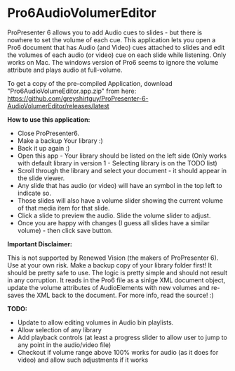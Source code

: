 # Pro6AudioVolumerEditor

ProPresenter 6 allows you to add Audio cues to slides - but there is nowhere to set the volume of each cue.
This application lets you open a Pro6 document that has Audio (and Video) cues attached to slides and edit the volumes
of each audio (or video) cue on each slide while listening.  Only works on Mac.
The windows version of Pro6 seems to ignore the volume attribute and plays audio at full-volume.

To get a copy of the pre-compiled Application, download "Pro6AudioVolumeEditor.app.zip" from here:
https://github.com/greyshirtguy/ProPresenter-6-AudioVolumerEditor/releases/latest

**How to use this application:**
* Close ProPresenter6.
* Make a backup Your library :)
* Back it up again :)
* Open this app - Your library should be listed on the left side 
(Only works with default library in version 1 - Selecting library is on the TODO list)
* Scroll through the library and select your document - it should appear in the slide viewer.
* Any slide that has audio (or video) will have an symbol in the top left to indicate so.
* Those slides will also have a volume slider showing the current volume of that media item for that slide.
* Click a slide to preview the audio.  Slide the volume slider to adjust.
* Once you are happy with changes (I guess all slides have a similar volume) - then click save button.

**Important Disclaimer:**

This is not supported by Renewed Vision (the makers of ProPresenter 6).  
Use at your own risk. Make a backup copy of your library folder first!
It should be pretty safe to use.
The logic is pretty simple and should not result in any corruption.
It reads in the Pro6 file as a sinlge XML document object, update the volume attributes of AudioElements with new volumes
and re-saves the XML back to the document.
For more info, read the source! :)

**TODO:**

- Update to allow editing volumes in Audio bin playlists.
- Allow selection of any library
- Add playback controls (at least a progress slider to allow user to jump to any point in the audio/video file)
- Checkout if volume range above 100% works for audio (as it does for video) and allow such adjustments if it works
